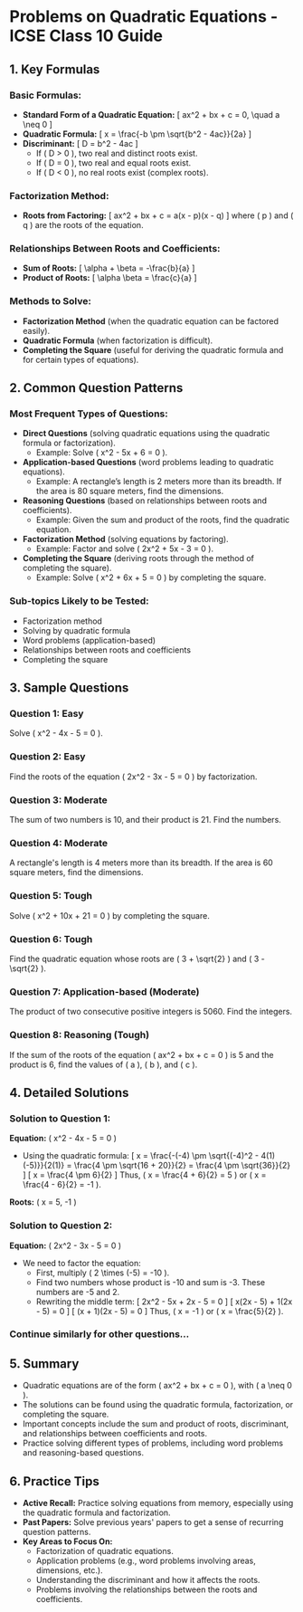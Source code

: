 # Problems on Quadratic Equations - ICSE Class 10 Guide

## 1. Key Formulas

### Basic Formulas:
- **Standard Form of a Quadratic Equation:**
  \[
  ax^2 + bx + c = 0, \quad a \neq 0
  \]
- **Quadratic Formula:**
  \[
  x = \frac{-b \pm \sqrt{b^2 - 4ac}}{2a}
  \]
- **Discriminant:**
  \[
  D = b^2 - 4ac
  \]
  - If \( D > 0 \), two real and distinct roots exist.
  - If \( D = 0 \), two real and equal roots exist.
  - If \( D < 0 \), no real roots exist (complex roots).

### Factorization Method:
- **Roots from Factoring:**
  \[
  ax^2 + bx + c = a(x - p)(x - q)
  \]
  where \( p \) and \( q \) are the roots of the equation.

### Relationships Between Roots and Coefficients:
- **Sum of Roots:**
  \[
  \alpha + \beta = -\frac{b}{a}
  \]
- **Product of Roots:**
  \[
  \alpha \beta = \frac{c}{a}
  \]

### Methods to Solve:
- **Factorization Method** (when the quadratic equation can be factored easily).
- **Quadratic Formula** (when factorization is difficult).
- **Completing the Square** (useful for deriving the quadratic formula and for certain types of equations).

## 2. Common Question Patterns

### Most Frequent Types of Questions:
- **Direct Questions** (solving quadratic equations using the quadratic formula or factorization).
  - Example: Solve \( x^2 - 5x + 6 = 0 \).
- **Application-based Questions** (word problems leading to quadratic equations).
  - Example: A rectangle’s length is 2 meters more than its breadth. If the area is 80 square meters, find the dimensions.
- **Reasoning Questions** (based on relationships between roots and coefficients).
  - Example: Given the sum and product of the roots, find the quadratic equation.
- **Factorization Method** (solving equations by factoring).
  - Example: Factor and solve \( 2x^2 + 5x - 3 = 0 \).
- **Completing the Square** (deriving roots through the method of completing the square).
  - Example: Solve \( x^2 + 6x + 5 = 0 \) by completing the square.

### Sub-topics Likely to be Tested:
- Factorization method
- Solving by quadratic formula
- Word problems (application-based)
- Relationships between roots and coefficients
- Completing the square

## 3. Sample Questions

### Question 1: Easy
Solve \( x^2 - 4x - 5 = 0 \).

### Question 2: Easy
Find the roots of the equation \( 2x^2 - 3x - 5 = 0 \) by factorization.

### Question 3: Moderate
The sum of two numbers is 10, and their product is 21. Find the numbers.

### Question 4: Moderate
A rectangle's length is 4 meters more than its breadth. If the area is 60 square meters, find the dimensions.

### Question 5: Tough
Solve \( x^2 + 10x + 21 = 0 \) by completing the square.

### Question 6: Tough
Find the quadratic equation whose roots are \( 3 + \sqrt{2} \) and \( 3 - \sqrt{2} \).

### Question 7: Application-based (Moderate)
The product of two consecutive positive integers is 5060. Find the integers.

### Question 8: Reasoning (Tough)
If the sum of the roots of the equation \( ax^2 + bx + c = 0 \) is 5 and the product is 6, find the values of \( a \), \( b \), and \( c \).

## 4. Detailed Solutions

### Solution to Question 1:
**Equation:** \( x^2 - 4x - 5 = 0 \)

- Using the quadratic formula:
  \[
  x = \frac{-(-4) \pm \sqrt{(-4)^2 - 4(1)(-5)}}{2(1)} = \frac{4 \pm \sqrt{16 + 20}}{2} = \frac{4 \pm \sqrt{36}}{2}
  \]
  \[
  x = \frac{4 \pm 6}{2}
  \]
  Thus, \( x = \frac{4 + 6}{2} = 5 \) or \( x = \frac{4 - 6}{2} = -1 \).

**Roots:** \( x = 5, -1 \)

### Solution to Question 2:
**Equation:** \( 2x^2 - 3x - 5 = 0 \)

- We need to factor the equation:
  - First, multiply \( 2 \times (-5) = -10 \).
  - Find two numbers whose product is -10 and sum is -3. These numbers are -5 and 2.
  - Rewriting the middle term: 
    \[
    2x^2 - 5x + 2x - 5 = 0
    \]
    \[
    x(2x - 5) + 1(2x - 5) = 0
    \]
    \[
    (x + 1)(2x - 5) = 0
    \]
    Thus, \( x = -1 \) or \( x = \frac{5}{2} \).

### Continue similarly for other questions...

## 5. Summary

- Quadratic equations are of the form \( ax^2 + bx + c = 0 \), with \( a \neq 0 \).
- The solutions can be found using the quadratic formula, factorization, or completing the square.
- Important concepts include the sum and product of roots, discriminant, and relationships between coefficients and roots.
- Practice solving different types of problems, including word problems and reasoning-based questions.

## 6. Practice Tips

- **Active Recall:** Practice solving equations from memory, especially using the quadratic formula and factorization.
- **Past Papers:** Solve previous years' papers to get a sense of recurring question patterns.
- **Key Areas to Focus On:**
  - Factorization of quadratic equations.
  - Application problems (e.g., word problems involving areas, dimensions, etc.).
  - Understanding the discriminant and how it affects the roots.
  - Problems involving the relationships between the roots and coefficients.

